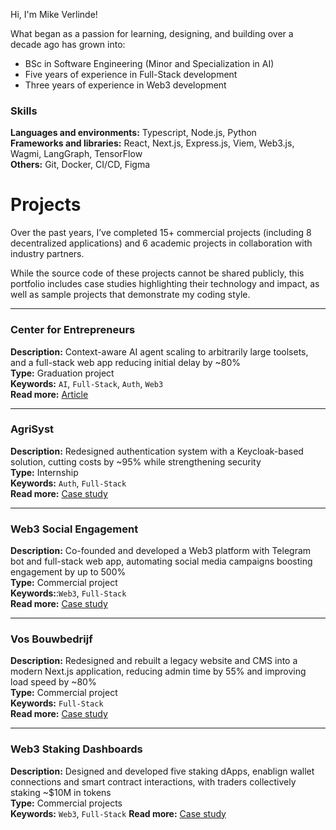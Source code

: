 Hi, I'm Mike Verlinde!

What began as a passion for learning, designing, and building over a decade ago has grown into:
- BSc in Software Engineering (Minor and Specialization in AI)
- Five years of experience in Full-Stack development
- Three years of experience in Web3 development

### Skills
**Languages and environments:** Typescript, Node.js, Python<br>
**Frameworks and libraries:** React, Next.js, Express.js, Viem, Web3.js, Wagmi, LangGraph, TensorFlow<br>
**Others:** Git, Docker, CI/CD, Figma

# Projects
Over the past years, I’ve completed 15+ commercial projects (including 8 decentralized applications) and 6 academic projects in collaboration with industry partners.  

While the source code of these projects cannot be shared publicly, this portfolio includes case studies highlighting their technology and impact, as well as sample projects that demonstrate my coding style.  

---

### Center for Entrepreneurs
**Description:** Context-aware AI agent scaling to arbitrarily large toolsets, and a full-stack web app reducing initial delay by ~80%<br>
**Type:** Graduation project<br>
**Keywords:** `AI`, `Full-Stack`, `Auth`, `Web3`<br>
**Read more:** [Article](./projects/center-for-entrepreneurs.md)

---

### AgriSyst
**Description:** Redesigned authentication system with a Keycloak-based solution, cutting costs by ~95% while strengthening security<br>
**Type:** Internship<br>
**Keywords:** `Auth`, `Full-Stack`<br>
**Read more:** [Case study](./projects/agrisyst.md)

---

### Web3 Social Engagement
**Description:** Co-founded and developed a Web3 platform with Telegram bot and full-stack web app, automating social media campaigns boosting engagement by up to 500%<br>
**Type:** Commercial project<br>
**Keywords:**:`Web3`, `Full-Stack`<br>
**Read more:** [Case study](./projects//web3-social-engagement.md) 

---

### Vos Bouwbedrijf
**Description:** Redesigned and rebuilt a legacy website and CMS into a modern Next.js application, reducing admin time by 55% and improving load speed by ~80%<br>
**Type:** Commercial project<br>
**Keywords:** `Full-Stack`<br>
**Read more:** [Case study](./projects/vos-bouwbedrijf.md)

---

### Web3 Staking Dashboards
**Description:** Designed and developed five staking dApps, enablign wallet connections and smart contract interactions, with traders collectively staking ~$10M in tokens<br>
**Type:** Commercial projects<br>
**Keywords:** `Web3`, `Full-Stack`
**Read more:** [Case study](./projects/web3-staking-dashboards.md)